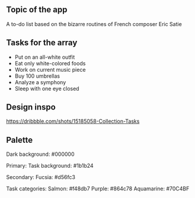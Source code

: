 ## Topic of the app

A to-do list based on the bizarre routines of French composer Eric Satie

## Tasks for the array

- Put on an all-white outfit
- Eat only white-colored foods
- Work on current music piece
- Buy 100 umbrellas
- Analyze a symphony
- Sleep with one eye closed

## Design inspo

https://dribbble.com/shots/15185058-Collection-Tasks

## Palette

Dark background: #000000

Primary:
Task background: #1b1b24

Secondary:
Fucsia: #d56fc3

Task categories:
Salmon: #f48db7
Purple: #864c78
Aquamarine: #70C4BF
